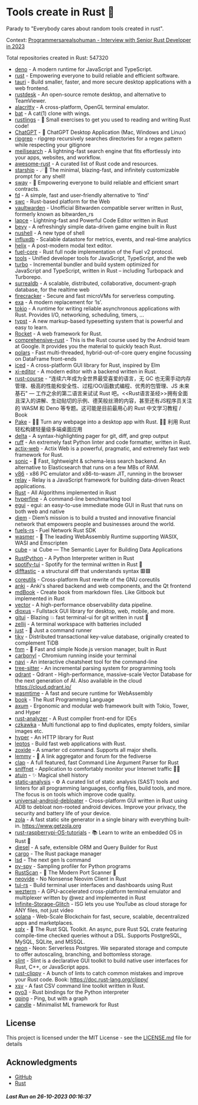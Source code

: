 # Tools create in Rust :crab: 

Parady to "Everybody cares about random tools created in rust".

Context: [Programmersarealsohuman - Interview with Senior Rust Developer in 2023](https://www.youtube.com/watch?v=TGfQu0bQTKc&ab_channel=Programmersarealsohuman) 

Total repositories created in Rust: 547320

- [deno](https://github.com/denoland/deno) - A modern runtime for JavaScript and TypeScript.
- [rust](https://github.com/rust-lang/rust) - Empowering everyone to build reliable and efficient software.
- [tauri](https://github.com/tauri-apps/tauri) - Build smaller, faster, and more secure desktop applications with a web frontend.
- [rustdesk](https://github.com/rustdesk/rustdesk) - An open-source remote desktop, and alternative to TeamViewer.
- [alacritty](https://github.com/alacritty/alacritty) - A cross-platform, OpenGL terminal emulator.
- [bat](https://github.com/sharkdp/bat) - A cat(1) clone with wings.
- [rustlings](https://github.com/rust-lang/rustlings) - :crab: Small exercises to get you used to reading and writing Rust code!
- [ChatGPT](https://github.com/lencx/ChatGPT) - 🔮 ChatGPT Desktop Application (Mac, Windows and Linux)
- [ripgrep](https://github.com/BurntSushi/ripgrep) - ripgrep recursively searches directories for a regex pattern while respecting your gitignore
- [meilisearch](https://github.com/meilisearch/meilisearch) - A lightning-fast search engine that fits effortlessly into your apps, websites, and workflow.
- [awesome-rust](https://github.com/rust-unofficial/awesome-rust) - A curated list of Rust code and resources.
- [starship](https://github.com/starship/starship) - ☄🌌️  The minimal, blazing-fast, and infinitely customizable prompt for any shell!
- [sway](https://github.com/FuelLabs/sway) - 🌴 Empowering everyone to build reliable and efficient smart contracts.
- [fd](https://github.com/sharkdp/fd) - A simple, fast and user-friendly alternative to 'find'
- [swc](https://github.com/swc-project/swc) - Rust-based platform for the Web
- [vaultwarden](https://github.com/dani-garcia/vaultwarden) - Unofficial Bitwarden compatible server written in Rust, formerly known as bitwarden_rs
- [lapce](https://github.com/lapce/lapce) - Lightning-fast and Powerful Code Editor written in Rust
- [bevy](https://github.com/bevyengine/bevy) - A refreshingly simple data-driven game engine built in Rust
- [nushell](https://github.com/nushell/nushell) - A new type of shell
- [influxdb](https://github.com/influxdata/influxdb) - Scalable datastore for metrics, events, and real-time analytics
- [helix](https://github.com/helix-editor/helix) - A post-modern modal text editor.
- [fuel-core](https://github.com/FuelLabs/fuel-core) - Rust full node implementation of the Fuel v2 protocol.
- [tools](https://github.com/rome/tools) - Unified developer tools for JavaScript, TypeScript, and the web
- [turbo](https://github.com/vercel/turbo) - Incremental bundler and build system optimized for JavaScript and TypeScript, written in Rust – including Turbopack and Turborepo.
- [surrealdb](https://github.com/surrealdb/surrealdb) - A scalable, distributed, collaborative, document-graph database, for the realtime web
- [firecracker](https://github.com/firecracker-microvm/firecracker) - Secure and fast microVMs for serverless computing.
- [exa](https://github.com/ogham/exa) - A modern replacement for ‘ls’.
- [tokio](https://github.com/tokio-rs/tokio) - A runtime for writing reliable asynchronous applications with Rust. Provides I/O, networking, scheduling, timers, ...
- [typst](https://github.com/typst/typst) - A new markup-based typesetting system that is powerful and easy to learn.
- [Rocket](https://github.com/SergioBenitez/Rocket) - A web framework for Rust.
- [comprehensive-rust](https://github.com/google/comprehensive-rust) - This is the Rust course used by the Android team at Google. It provides you the material to quickly teach Rust.
- [polars](https://github.com/pola-rs/polars) - Fast multi-threaded, hybrid-out-of-core query engine focussing on DataFrame front-ends
- [iced](https://github.com/iced-rs/iced) - A cross-platform GUI library for Rust, inspired by Elm
- [xi-editor](https://github.com/xi-editor/xi-editor) - A modern editor with a backend written in Rust.
- [rust-course](https://github.com/sunface/rust-course) - “连续六年成为全世界最受喜爱的语言，无 GC 也无需手动内存管理、极高的性能和安全性、过程/OO/函数式编程、优秀的包管理、JS 未来基石" — 工作之余的第二语言来试试 Rust 吧。<<Rust语言圣经>>拥有全面且深入的讲解、生动贴切的示例、德芙般丝滑的内容，甚至还有JS程序员关注的 WASM 和 Deno 等专题。这可能是目前最用心的 Rust 中文学习教程 / Book 
- [Pake](https://github.com/tw93/Pake) - 🤱🏻 Turn any webpage into a desktop app with Rust.  🤱🏻 利用 Rust 轻松构建轻量级多端桌面应用
- [delta](https://github.com/dandavison/delta) - A syntax-highlighting pager for git, diff, and grep output
- [ruff](https://github.com/astral-sh/ruff) - An extremely fast Python linter and code formatter, written in Rust.
- [actix-web](https://github.com/actix/actix-web) - Actix Web is a powerful, pragmatic, and extremely fast web framework for Rust.
- [sonic](https://github.com/valeriansaliou/sonic) - 🦔 Fast, lightweight & schema-less search backend. An alternative to Elasticsearch that runs on a few MBs of RAM.
- [v86](https://github.com/copy/v86) - x86 PC emulator and x86-to-wasm JIT, running in the browser
- [relay](https://github.com/facebook/relay) - Relay is a JavaScript framework for building data-driven React applications.
- [Rust](https://github.com/TheAlgorithms/Rust) -  All Algorithms implemented in Rust 
- [hyperfine](https://github.com/sharkdp/hyperfine) - A command-line benchmarking tool
- [egui](https://github.com/emilk/egui) - egui: an easy-to-use immediate mode GUI in Rust that runs on both web and native
- [diem](https://github.com/diem/diem) - Diem’s mission is to build a trusted and innovative financial network that empowers people and businesses around the world.
- [fuels-rs](https://github.com/FuelLabs/fuels-rs) - Fuel Network Rust SDK
- [wasmer](https://github.com/wasmerio/wasmer) - 🚀 The leading WebAssembly Runtime supporting WASIX, WASI and Emscripten
- [cube](https://github.com/cube-js/cube) - 📊  Cube — The Semantic Layer for Building Data Applications
- [RustPython](https://github.com/RustPython/RustPython) - A Python Interpreter written in Rust
- [spotify-tui](https://github.com/Rigellute/spotify-tui) - Spotify for the terminal written in Rust 🚀
- [difftastic](https://github.com/Wilfred/difftastic) - a structural diff that understands syntax 🟥🟩
- [coreutils](https://github.com/uutils/coreutils) - Cross-platform Rust rewrite of the GNU coreutils
- [anki](https://github.com/ankitects/anki) - Anki's shared backend and web components, and the Qt frontend
- [mdBook](https://github.com/rust-lang/mdBook) - Create book from markdown files. Like Gitbook but implemented in Rust
- [vector](https://github.com/vectordotdev/vector) - A high-performance observability data pipeline.
- [dioxus](https://github.com/DioxusLabs/dioxus) - Fullstack GUI library for desktop, web, mobile, and more.
- [gitui](https://github.com/extrawurst/gitui) - Blazing 💥 fast terminal-ui for git written in rust 🦀
- [zellij](https://github.com/zellij-org/zellij) - A terminal workspace with batteries included
- [just](https://github.com/casey/just) - 🤖 Just a command runner
- [tikv](https://github.com/tikv/tikv) - Distributed transactional key-value database, originally created to complement TiDB
- [fnm](https://github.com/Schniz/fnm) - 🚀 Fast and simple Node.js version manager, built in Rust
- [carbonyl](https://github.com/fathyb/carbonyl) - Chromium running inside your terminal
- [navi](https://github.com/denisidoro/navi) - An interactive cheatsheet tool for the command-line
- [tree-sitter](https://github.com/tree-sitter/tree-sitter) - An incremental parsing system for programming tools
- [qdrant](https://github.com/qdrant/qdrant) - Qdrant - High-performance, massive-scale Vector Database for the next generation of AI. Also available in the cloud https://cloud.qdrant.io/
- [wasmtime](https://github.com/bytecodealliance/wasmtime) - A fast and secure runtime for WebAssembly
- [book](https://github.com/rust-lang/book) - The Rust Programming Language
- [axum](https://github.com/tokio-rs/axum) - Ergonomic and modular web framework built with Tokio, Tower, and Hyper
- [rust-analyzer](https://github.com/rust-lang/rust-analyzer) - A Rust compiler front-end for IDEs
- [czkawka](https://github.com/qarmin/czkawka) - Multi functional app to find duplicates, empty folders, similar images etc.
- [hyper](https://github.com/hyperium/hyper) - An HTTP library for Rust
- [leptos](https://github.com/leptos-rs/leptos) - Build fast web applications with Rust.
- [zoxide](https://github.com/ajeetdsouza/zoxide) - A smarter cd command. Supports all major shells.
- [lemmy](https://github.com/LemmyNet/lemmy) - 🐀 A link aggregator and forum for the fediverse
- [clap](https://github.com/clap-rs/clap) - A full featured, fast Command Line Argument Parser for Rust
- [sniffnet](https://github.com/GyulyVGC/sniffnet) - Application to comfortably monitor your Internet traffic 🕵️‍♂️
- [atuin](https://github.com/atuinsh/atuin) - ✨ Magical shell history
- [static-analysis](https://github.com/analysis-tools-dev/static-analysis) - ⚙️ A curated list of static analysis (SAST) tools and linters for all programming languages, config files, build tools, and more. The focus is on tools which improve code quality.
- [universal-android-debloater](https://github.com/0x192/universal-android-debloater) - Cross-platform GUI written in Rust using ADB to debloat non-rooted android devices. Improve your privacy, the security and battery life of your device.
- [zola](https://github.com/getzola/zola) - A fast static site generator in a single binary with everything built-in. https://www.getzola.org
- [rust-raspberrypi-OS-tutorials](https://github.com/rust-embedded/rust-raspberrypi-OS-tutorials) - :books: Learn to write an embedded OS in Rust :crab:
- [diesel](https://github.com/diesel-rs/diesel) - A safe, extensible ORM and Query Builder for Rust
- [cargo](https://github.com/rust-lang/cargo) - The Rust package manager
- [lsd](https://github.com/lsd-rs/lsd) - The next gen ls command
- [py-spy](https://github.com/benfred/py-spy) - Sampling profiler for Python programs
- [RustScan](https://github.com/RustScan/RustScan) - 🤖 The Modern Port Scanner 🤖
- [neovide](https://github.com/neovide/neovide) - No Nonsense Neovim Client in Rust
- [tui-rs](https://github.com/fdehau/tui-rs) - Build terminal user interfaces and dashboards using Rust
- [wezterm](https://github.com/wez/wezterm) - A GPU-accelerated cross-platform terminal emulator and multiplexer written by @wez and implemented in Rust
- [Infinite-Storage-Glitch](https://github.com/DvorakDwarf/Infinite-Storage-Glitch) - ISG lets you use YouTube as cloud storage for ANY files, not just video
- [solana](https://github.com/solana-labs/solana) - Web-Scale Blockchain for fast, secure, scalable, decentralized apps and marketplaces.
- [sqlx](https://github.com/launchbadge/sqlx) - 🧰 The Rust SQL Toolkit. An async, pure Rust SQL crate featuring compile-time checked queries without a DSL. Supports PostgreSQL, MySQL, SQLite, and MSSQL.
- [neon](https://github.com/neondatabase/neon) - Neon: Serverless Postgres. We separated storage and compute to offer autoscaling, branching, and bottomless storage.
- [slint](https://github.com/slint-ui/slint) - Slint is a declarative GUI toolkit to build native user interfaces for Rust, C++, or JavaScript apps.
- [rust-clippy](https://github.com/rust-lang/rust-clippy) - A bunch of lints to catch common mistakes and improve your Rust code. Book: https://doc.rust-lang.org/clippy/
- [xsv](https://github.com/BurntSushi/xsv) - A fast CSV command line toolkit written in Rust.
- [pyo3](https://github.com/PyO3/pyo3) - Rust bindings for the Python interpreter
- [gping](https://github.com/orf/gping) - Ping, but with a graph
- [candle](https://github.com/huggingface/candle) - Minimalist ML framework for Rust


## License

This project is licensed under the MIT License - see the [LICENSE.md](LICENSE.md) file for details

## Acknowledgments

- [GitHub](https://github.com)
- [Rust](https://www.rust-lang.org)


##### _Last Run on 26-10-2023 00:16:37_